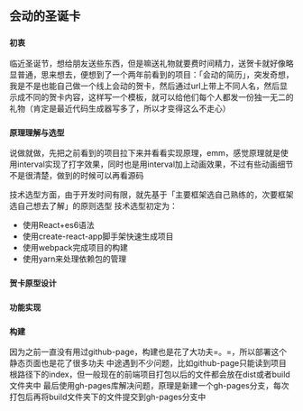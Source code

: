 ## 会动的圣诞卡
### `初衷`

临近圣诞节，想给朋友送些东西，但是嘛送礼物就要费时间精力，送贺卡就好像略显普通，思来想去，便想到了一个两年前看到的项目：「会动的简历」，突发奇想，我是不是也能自己做一个线上会动的贺卡，然后通过url上带上不同人名，然后显示成不同的贺卡内容，这样写一个模板，就可以给他们每个人都发一份独一无二的礼物（肯定是最近代码生成器写多了，所以才变得这么不走心）

### `原理理解与选型`
说做就做，先把之前看到的项目拉下来并看看实现原理，emm，感觉原理就是使用interval实现了打字效果，同时也是用interval加上动画效果，不过有些动画细节不是很清楚，做到的时候可以再看源码<br>

技术选型方面，由于开发时间有限，就先基于「主要框架选自己熟练的，次要框架选自己想去了解」的原则选型
技术选型初定为：
* 使用React+es6语法
* 使用create-react-app脚手架快速生成项目
* 使用webpack完成项目的构建
* 使用yarn来处理依赖包的管理

### `贺卡原型设计`


### `功能实现`


### `构建`
因为之前一直没有用过github-page，构建也是花了大功夫=。=，所以部署这个静态页面也是花了很多功夫
中途遇到不少问题，比如github-page只能读到项目根路径下的index，但一般现在的前端项目打包以后的文件都会放在dist或者build文件夹中
最后使用gh-pages库解决问题，原理是新建一个gh-pages分支，每次打包后再将build文件夹下的文件提交到gh-pages分支中
